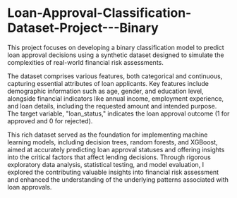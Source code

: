 # Loan-Approval-Classification-Dataset-Project---Binary

This project focuses on developing a binary classification model to predict loan approval decisions using a synthetic dataset designed to simulate the complexities of real-world financial risk assessments. 

​The dataset comprises various features, both categorical and continuous, capturing essential attributes of loan applicants. Key features include demographic information such as age, gender, and education level, alongside financial indicators like annual income, employment experience, and loan details, including the requested amount and intended purpose. The target variable, "loan_status," indicates the loan approval outcome (1 for approved and 0 for rejected).

​This rich dataset served as the foundation for implementing machine learning models, including decision trees, random forests, and XGBoost, aimed at accurately predicting loan approval statuses and offering insights into the critical factors that affect lending decisions. Through rigorous exploratory data analysis, statistical testing, and model evaluation, I explored the contributing valuable insights into financial risk assessment and enhanced the understanding of the underlying patterns associated with loan approvals.
